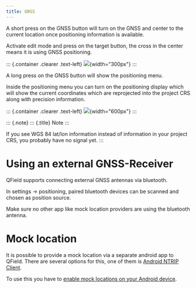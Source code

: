 ```yaml
---
title: GNSS
---
```


A short press on the GNSS button will turn on the GNSS and center to the
current location once positioning information is available.

Activate edit mode and press on the target button, the cross in the
center means it is using GNSS positioning.

::: {.container .clearer .text-left}
![](../images/gnss_use.webp){width="300px"}
:::

A long press on the GNSS button will show the positioning menu.

Inside the positioning menu you can turn on the positioning display
which will show the current coordinates which are reprojected into the
project CRS along with precision information.

::: {.container .clearer .text-left}
![](../images/user-guide_gps.jpg){width="600px"}
:::

::: {.note}
::: {.title}
Note
:::

If you see WGS 84 lat/lon information instead of information in your
project CRS, you probably have no signal yet.
:::

Using an external GNSS-Receiver
===============================

QField supports connecting external GNSS antennas via bluetooth.

In settings -\> positioning, paired bluetooth devices can be scanned and
chosen as position source.

Make sure no other app like mock location providers are using the
bluetooth antenna.

Mock location
=============

It is possible to provide a mock location via a separate android app to
QField. There are several options for this, one of them is [Android
NTRIP
Client](https://play.google.com/store/apps/details?id=com.lefebure.ntripclient).

To use this you have to [enable mock locations on your Android
device](https://www.youtube.com/watch?v=v1eRHmMiRJQ).
